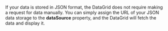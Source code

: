 If your data is stored in JSON format, the DataGrid does not require making a request for data manually. You can simply assign the URL of your JSON data storage to the **dataSource** property, and the DataGrid will fetch the data and display it.
<!--split-->